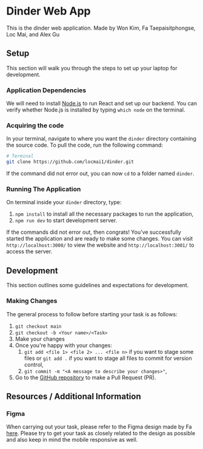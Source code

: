 # Dinder Web App

This is the dinder web application. Made by Won Kim, Fa Taepaisitphongse, Loc Mai, and Alex Gu

## Setup

This section will walk you through the steps to set up your laptop for development.

### Application Dependencies

We will need to install [Node.js](https://nodejs.org/en/about) to run React and set up our backend. You can verify whether Node.js is installed by typing `which node` on the terminal.

### Acquiring the code

In your terminal, navigate to where you want the `dinder` directory containing the source code. To pull the code, run the following command:

```sh
# Terminal
git clone https://github.com/locmai1/dinder.git
```

If the command did not error out, you can now `cd` to a folder named `dinder`.

### Running The Application

On terminal inside your `dinder` directory, type:

1. `npm install` to install all the necessary packages to run the application,
2. `npm run dev` to start development server.

If the commands did not error out, then congrats! You've successfully started the application and are ready to make some changes. You can visit `http://localhost:3000/` to view the website and `http://localhost:3001/` to access the server.

## Development

This section outlines some guidelines and expectations for development.

### Making Changes

The general process to follow before starting your task is as follows:

1. `git checkout main`
2. `git checkout -b <Your name>/<Task>`
3. Make your changes
4. Once you're happy with your changes:
   1. `git add <file 1> <file 2> ... <file n>` if you want to stage some files or `git add .` if you want to stage all files to commit for version control,
   2. `git commit -m "<A message to describe your changes>"`,
5. Go to the [GitHub repository](https://github.com/locmai1/dinder) to make a Pull Request (PR).

## Resources / Additional Information

### Figma

When carrying out your task, please refer to the Figma design made by Fa [here](https://www.figma.com/file/HpGWsP1aUet15WpXEmhkWh/Dinder?type=design&node-id=806-469&mode=design). Please try to get your task as closely related to the design as possible and also keep in mind the mobile responsive as well. 
